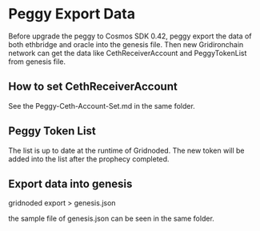  # Peggy Export Data
 Before upgrade the peggy to Cosmos SDK 0.42, peggy export the data of both ethbridge and oracle into the genesis file. Then new Gridironchain network can get the data like CethReceiverAccount and PeggyTokenList from genesis file.

 ## How to set CethReceiverAccount 
 See the Peggy-Ceth-Account-Set.md in the same folder.

 ## Peggy Token List
 The list is up to date at the runtime of Gridnoded. The new token will be added into the list after the prophecy completed.

 ## Export data into genesis
 gridnoded export > genesis.json
 
 the sample file of genesis.json can be seen in the same folder.